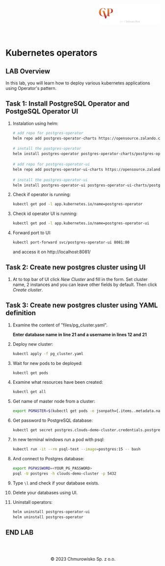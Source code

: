<img src="../../../img/logo.png" alt="CVP logo" width="200" align="right">
<br><br>
<br><br>
<br><br>

# Kubernetes operators

## LAB Overview

In this lab, you will learn how to deploy various kubernetes applications using Operator's pattern.

## Task 1: Install PostgreSQL Operator and PostgeSQL Operator UI
1. Instalation using helm:
    
    ```bash
    # add repo for postgres-operator
    helm repo add postgres-operator-charts https://opensource.zalando.com/postgres-operator/charts/postgres-operator

    # install the postgres-operator
    helm install postgres-operator postgres-operator-charts/postgres-operator

    # add repo for postgres-operator-ui
    helm repo add postgres-operator-ui-charts https://opensource.zalando.com/postgres-operator/charts/postgres-operator-ui

    # install the postgres-operator-ui
    helm install postgres-operator-ui postgres-operator-ui-charts/postgres-operator-ui
    ```

2. Check if operator is running:

    ```bash
    kubectl get pod -l app.kubernetes.io/name=postgres-operator
    ```

3. Check id operator UI is running:
    
    ```bash
    kubectl get pod -l app.kubernetes.io/name=postgres-operator-ui
    ```
4. Forward port to UI:
   
    ```bash
    kubectl port-forward svc/postgres-operator-ui 8081:80
    ```
    
    and access it on http://localhost:8081/

## Task 2: Create new postgres cluster using UI
1. At to top bar of UI click *New Cluster* and fill in the form. Set cluster name, 2 instances and you can leave other fields by default. Then click *Create cluster*.

## Task 3: Create new postgres cluster using YAML definition
1. Examine the content of "files/pg_cluster.yaml". 

    **Enter database name in line 21 and a username in lines 12 and 21**


2. Deploy new cluster:
    
    ```bash
    kubectl apply -f pg_cluster.yaml
    ```

3. Wait for new pods to be deployed:
    
    ```bash
    kubectl get pods
    ```

4. Examine what resources have been created:
    
    ```bash
    kubectl get all
    ```

5. Get name of master node from a cluster:
    
    ```bash
    export PGMASTER=$(kubectl get pods -o jsonpath={.items..metadata.name} -l application=spilo,cluster-name=acid-minimal-cluster,spilo-role=master -n default)
    ```

6. Get password to PostgreSQL database:
    
    ```bash
    kubectl get secret postgres.clouds-demo-cluster.credentials.postgresql.acid.zalan.do -o 'jsonpath={.data.password}' | base64 -d
    ```

7. In new terminal windows run a pod with psql:
    
    ```bash
    kubectl run -it --rm psql-test --image=postgres:15 -- bash
    ```

8. And connect to Postgres database:
    
    ```bash
    export PGPASSWORD=<YOUR_PG_PASSWORD>
    psql -U postgres -h clouds-demo-cluster -p 5432
    ```

9. Type `\l` and check if your database exists.
10. Delete your databases using UI.
11. Uninstall operators:
    
    ```bash
    helm uninstall postgres-operator-ui
    helm uninstall postgres-operator
    ```

## END LAB

<br><br>


<center><p>&copy; 2023 Chmurowisko Sp. z o.o.<p></center>

